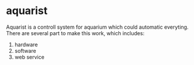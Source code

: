 # aquarist
Aquarist is a controll system for aquarium which could automatic everyting.  
There are several part to make this work, which includes:
1. hardware
2. software
3. web service

